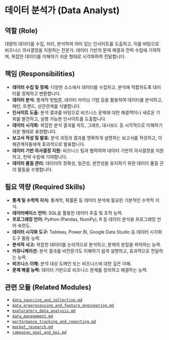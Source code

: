 # 데이터 분석가 (Data Analyst)

## 역할 (Role)

대량의 데이터를 수집, 처리, 분석하여 의미 있는 인사이트를 도출하고, 이를 바탕으로 비즈니스 의사결정을 지원하는 전문가. 데이터 기반의 문제 해결과 전략 수립에 기여하며, 복잡한 데이터를 이해하기 쉬운 형태로 시각화하여 전달합니다.

## 책임 (Responsibilities)

* **데이터 수집 및 정제:** 다양한 소스에서 데이터를 수집하고, 분석에 적합하도록 데이터를 정제하고 변환합니다.
* **데이터 분석:** 통계적 방법론, 데이터 마이닝 기법 등을 활용하여 데이터를 분석하고, 패턴, 트렌드, 상관관계를 식별합니다.
* **인사이트 도출:** 분석 결과를 바탕으로 비즈니스 문제에 대한 해결책이나 새로운 기회를 발견하고, 실행 가능한 인사이트를 도출합니다.
* **데이터 시각화:** 복잡한 분석 결과를 차트, 그래프, 대시보드 등 시각적으로 이해하기 쉬운 형태로 표현합니다.
* **보고서 작성 및 발표:** 분석 과정과 결과를 명확하게 설명하는 보고서를 작성하고, 이해관계자들에게 효과적으로 발표합니다.
* **데이터 기반 의사결정 지원:** 비즈니스 팀과 협력하여 데이터 기반의 의사결정을 지원하고, 전략 수립에 기여합니다.
* **데이터 품질 관리:** 데이터의 정확성, 일관성, 완전성을 유지하기 위한 데이터 품질 관리 활동을 수행합니다.

## 필요 역량 (Required Skills)

* **통계 및 수학적 지식:** 통계학, 확률론 등 데이터 분석에 필요한 기본적인 수학적 지식.
* **데이터베이스 언어:** SQL을 활용한 데이터 추출 및 조작 능력.
* **프로그래밍 언어:** Python (Pandas, NumPy), R 등 데이터 분석용 프로그래밍 언어 숙련도.
* **데이터 시각화 도구:** Tableau, Power BI, Google Data Studio 등 데이터 시각화 도구 활용 능력.
* **분석적 사고:** 복잡한 데이터를 논리적으로 분석하고, 문제의 본질을 파악하는 능력.
* **커뮤니케이션:** 분석 결과를 비전문가도 이해하기 쉽게 설명하고, 효과적으로 전달하는 능력.
* **비즈니스 이해:** 분석 대상 도메인 또는 비즈니스에 대한 깊은 이해.
* **문제 해결 능력:** 데이터 기반으로 비즈니스 문제를 정의하고 해결하는 능력.

## 관련 모듈 (Related Modules)

* [`data_sourcing_and_collection.md`](../modules/data_sourcing_and_collection.md)
* [`data_preprocessing_and_feature_engineering.md`](../modules/data_preprocessing_and_feature_engineering.md)
* [`exploratory_data_analysis.md`](../modules/exploratory_data_analysis.md)
* [`data_management.md`](../modules/data_management.md)
* [`performance_tracking_and_reporting.md`](../modules/performance_tracking_and_reporting.md)
* [`market_research.md`](../modules/market_research.md)
* [`campaign_goal_and_kpi.md`](../modules/campaign_goal_and_kpi.md)
